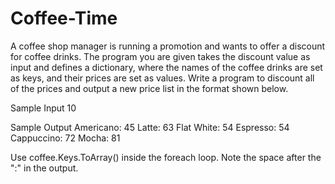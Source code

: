 # Coffee-Time
A coffee shop manager is running a promotion and wants to offer a discount for coffee drinks.
The program you are given takes the discount value as input and defines a dictionary, where the names of the coffee drinks are set as keys, and their prices are set as values.
Write a program to discount all of the prices and output a new price list in the format shown below.

Sample Input
10

Sample Output
Americano: 45
Latte: 63
Flat White: 54
Espresso: 54
Cappuccino: 72
Mocha: 81

Use coffee.Keys.ToArray() inside the foreach loop.
Note the space after the ":" in the output.
